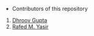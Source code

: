 * Contributors of this repository

1. [Dhroov Gupta](http://github.com/Dhroov7)
2. [Rafed M. Yasir](https://github.com/rafed123)
